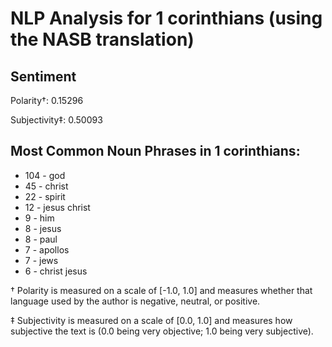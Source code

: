 # NLP Analysis for 1 corinthians (using the NASB translation)

## Sentiment

Polarity†: 0.15296

Subjectivity‡: 0.50093

## Most Common Noun Phrases in 1 corinthians:

 * 104	-  god
 * 45	-  christ
 * 22	-  spirit
 * 12	-  jesus christ
 * 9	-  him
 * 8	-  jesus
 * 8	-  paul
 * 7	-  apollos
 * 7	-  jews
 * 6	-  christ jesus


† Polarity is measured on a scale of [-1.0, 1.0] and measures whether that language used by the author is negative, neutral, or positive.

‡ Subjectivity is measured on a scale of [0.0, 1.0] and measures how subjective the text is (0.0 being very objective; 1.0 being very subjective).